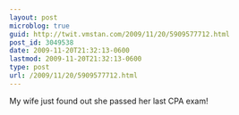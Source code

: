```yaml
---
layout: post
microblog: true
guid: http://twit.vmstan.com/2009/11/20/5909577712.html
post_id: 3049538
date: 2009-11-20T21:32:13-0600
lastmod: 2009-11-20T21:32:13-0600
type: post
url: /2009/11/20/5909577712.html
---
```

My wife just found out she passed her last CPA exam!
